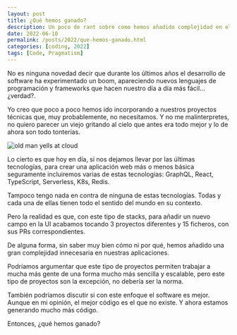 ```yaml
---
layout: post
title: ¿Qué hemos ganado?
description: Un poco de rant sobre como hemos añadido complejidad en el desarrollo de aplicaciones web en los últimos años.
date: 2022-06-10
permalink: /posts/2022/que-hemos-ganado.html
categories: [coding, 2022]
tags: [Code, Pragmatism]
---
```

No es ninguna novedad decir que durante los últimos años el desarrollo de software ha experimentado un boom, apareciendo nuevos lenguajes de programación y frameworks que hacen nuestro día a día más fácil... ¿verdad?.

Yo creo que poco a poco hemos ido incorporando a nuestros proyectos técnicas que, muy probablemente, no necesitamos. Y no me malinterpretes, no quiero parecer un viejo gritando al cielo que antes era todo mejor y lo de ahora son todo tonterías.

![old man yells at cloud](https://media.giphy.com/media/fqtyYcXoDV0X6ss8Mf/giphy.gif)

Lo cierto es que hoy en día, si nos dejamos llevar por las últimas tecnologías, para crear una aplicación web más o menos básica seguramente incluiremos varias de estas tecnologías: GraphQL, React, TypeScript, Serverless, K8s, Redis. 

Tampoco tengo nada en contra de ninguna de estas tecnologías. Todas y cada una de ellas tienen todo el sentido del mundo en su contexto.

Pero la realidad es que, con este tipo de stacks, para añadir un nuevo campo en la UI acabamos tocando 3 proyectos diferentes y 15 ficheros, con sus PRs correspondientes.

De alguna forma, sin saber muy bien cómo ni por qué, hemos añadido una gran complejidad innecesaria en nuestras aplicaciones. 

Podríamos argumentar que este tipo de proyectos permiten trabajar a mucha más gente de una forma mucho más sencilla y escalable, pero este tipo de proyectos son la excepción, no debería ser la norma.

También podríamos discutir si con este enfoque el software es mejor. Aunque en mi opinión, el mejor código es el que no existe. Y ahora estamos generando mucho más código.

Entonces, ¿qué hemos ganado?
